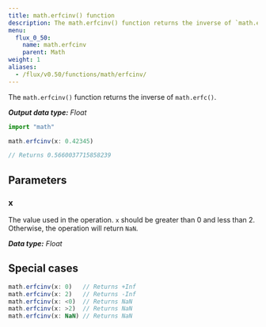 ```yaml
---
title: math.erfcinv() function
description: The math.erfcinv() function returns the inverse of `math.erfc()`.
menu:
  flux_0_50:
    name: math.erfcinv
    parent: Math
weight: 1
aliases:
  - /flux/v0.50/functions/math/erfcinv/
---
```


The `math.erfcinv()` function returns the inverse of `math.erfc()`.

_**Output data type:** Float_

```js
import "math"

math.erfcinv(x: 0.42345)

// Returns 0.5660037715858239
```

## Parameters

### x
The value used in the operation.
`x` should be greater than 0 and less than 2.
Otherwise, the operation will return `NaN`.

_**Data type:** Float_

## Special cases
```js
math.erfcinv(x: 0)   // Returns +Inf
math.erfcinv(x: 2)   // Returns -Inf
math.erfcinv(x: <0)  // Returns NaN
math.erfcinv(x: >2)  // Returns NaN
math.erfcinv(x: NaN) // Returns NaN
```
